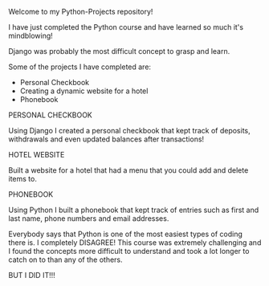 Welcome to my Python-Projects repository! 

I have just completed the Python course and have learned so much it's mindblowing!

Django was probably the most difficult concept to grasp and learn.

Some of the projects I have completed are:

* Personal Checkbook
* Creating a dynamic website for a hotel
* Phonebook 

PERSONAL CHECKBOOK

Using Django I created a personal checkbook that kept track of deposits, withdrawals and even updated balances after transactions!

HOTEL WEBSITE

Built a website for a hotel that had a menu that you could add and delete items to.

PHONEBOOK

Using Python I built a phonebook that kept track of entries such as first and last name, phone numbers and email addresses.


Everybody says that Python is one of the most easiest types of coding there is. I completely DISAGREE! This course was extremely challenging and I found the concepts more difficult to understand and took a lot longer to catch on to than any of the others. 

BUT I DID IT!!!
